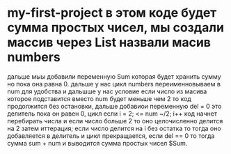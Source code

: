 # my-first-project в этом коде будет сумма простых чисел, мы создали массив через List назвали масив numbers 
дальше мыы добавили переменную Sum которая будет хранить сумму но пока она равна 0.
дальше у нас цикл numbers переименновываем в num для удобства и дальшше  у нас условие если число из масива которое подставится вместо num будет меньше чем 2 то код продолжится без остановки, дальше добавиои переменную del = 0 это делитель  пока он равен 0, цикл если  i = 2; <= num ~/2; i++
код начнет перебирать числа и если число больше 2  то оно целочисленно делится на 2 затем иттерация;
если  число делится на i без остатка то тогда оно добавляется в делитель и цикл прекращается, если del == 0 то тогда сумма sum + num и выводится сумма простых чисел $Sum.
